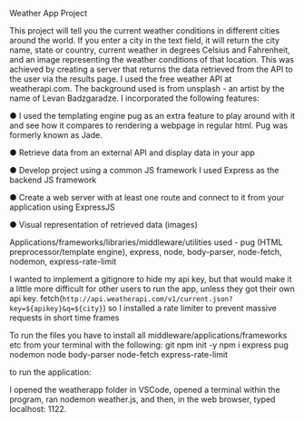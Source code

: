 Weather App Project


This project will tell you the current weather conditions in different cities around the world.  If you enter a city in the text field, it will return the city name, state or country, current weather in degrees Celsius and Fahrenheit, and an image representing the weather conditions of that location.  This was achieved by creating a server that returns the data retrieved from the API to the user via the results page.  I used the free weather API at weatherapi.com.  The background used is from unsplash - an artist by the name of Levan Badzgaradze. I incorporated the following features:

● I used the templating engine pug as an extra feature to play around with it and see how it compares to rendering a webpage in regular html. Pug was formerly known as Jade.

● Retrieve data from an external API and display data in your app 

● Develop project using a common JS framework
    I used Express as the backend JS framework

● Create a web server with at least one route and connect to it from your application using ExpressJS

● Visual representation of retrieved data (images)

Applications/frameworks/libraries/middleware/utilities used - pug (HTML preprocessor/template engine), express, node, body-parser, node-fetch, nodemon, express-rate-limit

I wanted to implement a gitignore to hide my api key, but that would make it a little more difficult for other users to run the app, unless they got their own api key. 
fetch(`http://api.weatherapi.com/v1/current.json?key=${apikey}&q=${city}`)
so I installed a rate limiter to prevent massive requests in short time frames

To run the files you have to install all middleware/applications/frameworks etc from your terminal with the following:
git
npm init -y
npm i express pug nodemon node body-parser node-fetch express-rate-limit

to run the application:

 I opened the weatherapp folder in VSCode, opened a terminal within the program,  ran nodemon weather.js, and then, in the web browser, typed localhost: 1122. 